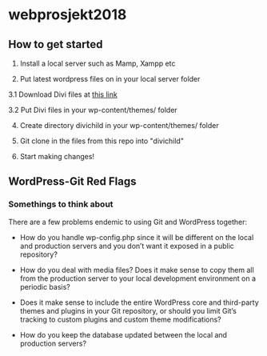# webprosjekt2018


## How to get started

1. Install a local server such as Mamp, Xampp etc

2. Put latest wordpress files on in your local server folder

3.1 Download Divi files at  [this link](https://ln.sync.com/dl/2ef1e4c20/3pkaz7x3-gjgbyugh-gckgu94y-wcyg2jj2)

3.2 Put Divi files in your wp-content/themes/ folder

4. Create directory divichild in your wp-content/themes/ folder

5. Git clone in the files from this repo into "divichild"

6. Start making changes!




## WordPress-Git Red Flags
### Somethings to think about
There are a few problems endemic to using Git and WordPress together:

* How do you handle wp-config.php since it will be different on the local and production servers and you don’t want it exposed in a public repository?

* How do you deal with media files? Does it make sense to copy them all from the production server to your local development environment on a periodic basis?

* Does it make sense to include the entire WordPress core and third-party themes and plugins in your Git repository, or should you limit Git’s tracking to custom plugins and custom theme modifications?

* How do you keep the database updated between the local and production servers?
